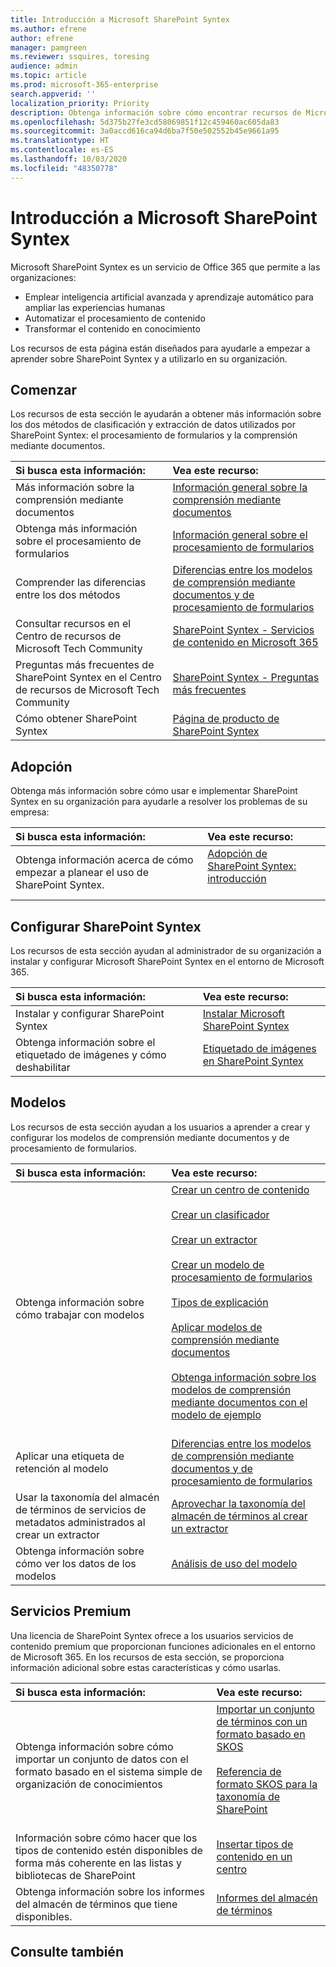 ```yaml
---
title: Introducción a Microsoft SharePoint Syntex
ms.author: efrene
author: efrene
manager: pamgreen
ms.reviewer: ssquires, toresing
audience: admin
ms.topic: article
ms.prod: microsoft-365-enterprise
search.appverid: ''
localization_priority: Priority
description: Obtenga información sobre cómo encontrar recursos de Microsoft SharePoint Syntex.
ms.openlocfilehash: 5d375b27fe3cd58069851f12c459460ac605da83
ms.sourcegitcommit: 3a0accd616ca94d6ba7f50e502552b45e9661a95
ms.translationtype: HT
ms.contentlocale: es-ES
ms.lasthandoff: 10/03/2020
ms.locfileid: "48350778"
---
```

# <a name="introduction-to-microsoft-sharepoint-syntex"></a>Introducción a Microsoft SharePoint Syntex

Microsoft SharePoint Syntex es un servicio de Office 365 que permite a las organizaciones:

- Emplear inteligencia artificial avanzada y aprendizaje automático para ampliar las experiencias humanas
- Automatizar el procesamiento de contenido
- Transformar el contenido en conocimiento

Los recursos de esta página están diseñados para ayudarle a empezar a aprender sobre SharePoint Syntex y a utilizarlo en su organización.

## <a name="get-started"></a>Comenzar

Los recursos de esta sección le ayudarán a obtener más información sobre los dos métodos de clasificación y extracción de datos utilizados por SharePoint Syntex: el procesamiento de formularios y la comprensión mediante documentos.

| Si busca esta información: | Vea este recurso: |
|:-----|:-----|
|Más información sobre la comprensión mediante documentos|[Información general sobre la comprensión mediante documentos](https://docs.microsoft.com/microsoft-365/contentunderstanding/document-understanding-overview)|
|Obtenga más información sobre el procesamiento de formularios|[Información general sobre el procesamiento de formularios](https://docs.microsoft.com/microsoft-365/contentunderstanding/form-processing-overview)|
|Comprender las diferencias entre los dos métodos|[Diferencias entre los modelos de comprensión mediante documentos y de procesamiento de formularios](https://docs.microsoft.com/microsoft-365/contentunderstanding/difference-between-document-understanding-and-form-processing-model)|
|Consultar recursos en el Centro de recursos de Microsoft Tech Community|[SharePoint Syntex - Servicios de contenido en Microsoft 365](https://resources.techcommunity.microsoft.com/sharepoint-syntex/)|
|Preguntas más frecuentes de SharePoint Syntex en el Centro de recursos de Microsoft Tech Community |[SharePoint Syntex - Preguntas más frecuentes](https://resources.techcommunity.microsoft.com/project-cortex-microsoft-365/faq/)|
|Cómo obtener SharePoint Syntex |[Página de producto de SharePoint Syntex](https://www.microsoft.com/microsoft-365/enterprise/sharepoint-syntex)|

## <a name="adoption"></a>Adopción

Obtenga más información sobre cómo usar e implementar SharePoint Syntex en su organización para ayudarle a resolver los problemas de su empresa: 

| Si busca esta información: | Vea este recurso: |
|:-----|:-----|
|Obtenga información acerca de cómo empezar a planear el uso de SharePoint Syntex. |[Adopción de SharePoint Syntex: introducción](https://docs.microsoft.com/microsoft-365/contentunderstanding/adoption-getstarted)<br><br>|  

## <a name="set-up-sharepoint-syntex"></a>Configurar SharePoint Syntex

Los recursos de esta sección ayudan al administrador de su organización a instalar y configurar Microsoft SharePoint Syntex en el entorno de Microsoft 365.

| Si busca esta información: | Vea este recurso: |
|:-----|:-----|
|Instalar y configurar SharePoint Syntex|[Instalar Microsoft SharePoint Syntex](https://docs.microsoft.com/microsoft-365/contentunderstanding/set-up-content-understanding)|
|Obtenga información sobre el etiquetado de imágenes y cómo deshabilitar|[Etiquetado de imágenes en SharePoint Syntex](https://docs.microsoft.com/microsoft-365/contentunderstanding/image-tagging)|

## <a name="models"></a>Modelos

Los recursos de esta sección ayudan a los usuarios a aprender a crear y configurar los modelos de comprensión mediante documentos y de procesamiento de formularios.

| Si busca esta información: | Vea este recurso: |
|:-----|:-----|
|Obtenga información sobre cómo trabajar con modelos|[Crear un centro de contenido](https://docs.microsoft.com/microsoft-365/contentunderstanding/create-a-content-center)<br><br>[Crear un clasificador](https://docs.microsoft.com/microsoft-365/contentunderstanding/create-a-classifier)<br><br>[Crear un extractor](https://docs.microsoft.com/microsoft-365/contentunderstanding/create-an-extractor)<br><br>[Crear un modelo de procesamiento de formularios](https://docs.microsoft.com/microsoft-365/contentunderstanding/create-a-form-processing-model)<br><br>[Tipos de explicación](https://docs.microsoft.com/microsoft-365/contentunderstanding/form-processing-overview)<br><br>[Aplicar modelos de comprensión mediante documentos](https://docs.microsoft.com/microsoft-365/contentunderstanding/apply-a-model)<br><br>[Obtenga información sobre los modelos de comprensión mediante documentos con el modelo de ejemplo](https://docs.microsoft.com/microsoft-365/contentunderstanding/learn-about-document-understanding-models-through-the-sample-model)<br><br>|
|Aplicar una etiqueta de retención al modelo|[Diferencias entre los modelos de comprensión mediante documentos y de procesamiento de formularios](https://docs.microsoft.com/microsoft-365/contentunderstanding/difference-between-document-understanding-and-form-processing-model)|
|Usar la taxonomía del almacén de términos de servicios de metadatos administrados al crear un extractor|[Aprovechar la taxonomía del almacén de términos al crear un extractor](https://docs.microsoft.com/microsoft-365/contentunderstanding/leverage-term-store-taxonomy)|
|Obtenga información sobre cómo ver los datos de los modelos|[Análisis de uso del modelo](https://docs.microsoft.com/microsoft-365/contentunderstanding/model-usage-analytics)|

## <a name="premium-services"></a>Servicios Premium

Una licencia de SharePoint Syntex ofrece a los usuarios servicios de contenido premium que proporcionan funciones adicionales en el entorno de Microsoft 365. En los recursos de esta sección, se proporciona información adicional sobre estas características y cómo usarlas.

| Si busca esta información: | Vea este recurso: |
|:-----|:-----|
|Obtenga información sobre cómo importar un conjunto de datos con el formato basado en el sistema simple de organización de conocimientos|[Importar un conjunto de términos con un formato basado en SKOS](https://docs.microsoft.com/microsoft-365/contentunderstanding/import-term-set-skos)<br><br>[Referencia de formato SKOS para la taxonomía de SharePoint](https://docs.microsoft.com/microsoft-365/contentunderstanding/skos-format-reference)<br><br>|
|Información sobre cómo hacer que los tipos de contenido estén disponibles de forma más coherente en las listas y bibliotecas de SharePoint|[Insertar tipos de contenido en un centro](https://docs.microsoft.com/microsoft-365/contentunderstanding/push-content-type-to-hub)|
|Obtenga información sobre los informes del almacén de términos que tiene disponibles.|[Informes del almacén de términos](https://docs.microsoft.com/microsoft-365/contentunderstanding/term-store-analytics)|

## <a name="see-also"></a>Consulte también
